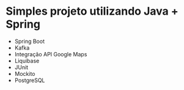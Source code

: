 # Simples projeto utilizando Java + Spring
- Spring Boot
- Kafka
- Integração API Google Maps
- Liquibase
- JUnit 
- Mockito
- PostgreSQL
